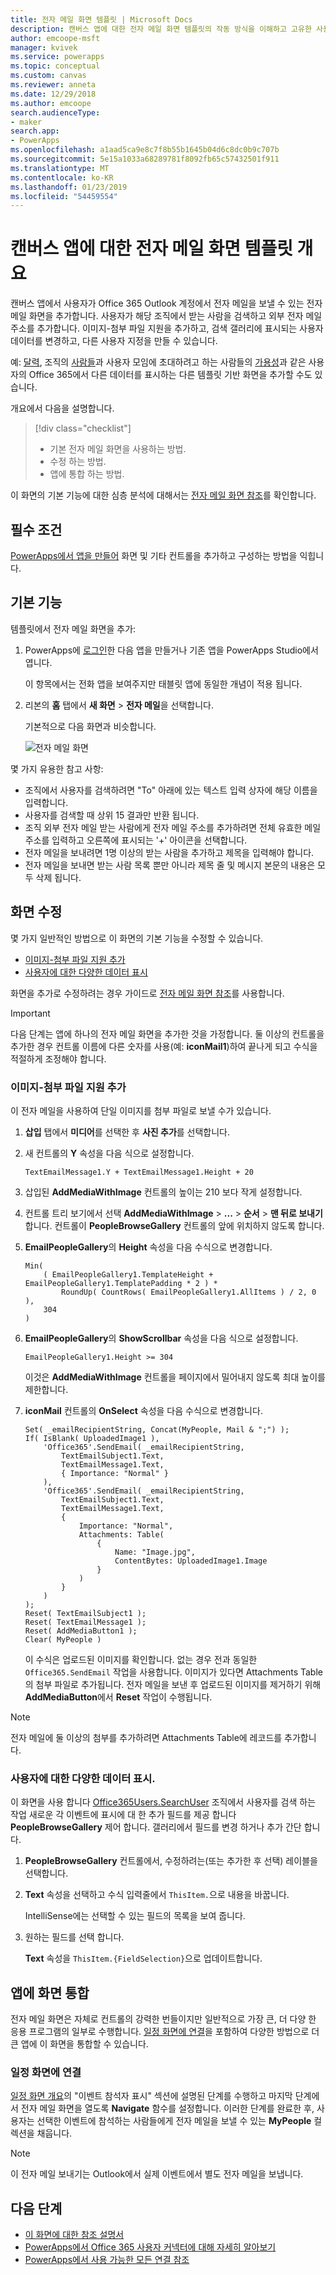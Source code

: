 ```yaml
---
title: 전자 메일 화면 템플릿 | Microsoft Docs
description: 캔버스 앱에 대한 전자 메일 화면 템플릿의 작동 방식을 이해하고 고유한 사용 사례에 대한 화면 확장
author: emcoope-msft
manager: kvivek
ms.service: powerapps
ms.topic: conceptual
ms.custom: canvas
ms.reviewer: anneta
ms.date: 12/29/2018
ms.author: emcoope
search.audienceType:
- maker
search.app:
- PowerApps
ms.openlocfilehash: a1aad5ca9e8c7f8b55b1645b04d6c8dc0b9c707b
ms.sourcegitcommit: 5e15a1033a68289781f8092fb65c57432501f911
ms.translationtype: MT
ms.contentlocale: ko-KR
ms.lasthandoff: 01/23/2019
ms.locfileid: "54459554"
---
```

# <a name="overview-of-the-email-screen-template-for-canvas-apps"></a>캔버스 앱에 대한 전자 메일 화면 템플릿 개요

캔버스 앱에서 사용자가 Office 365 Outlook 계정에서 전자 메일을 보낼 수 있는 전자 메일 화면을 추가합니다. 사용자가 해당 조직에서 받는 사람을 검색하고 외부 전자 메일 주소를 추가합니다. 이미지-첨부 파일 지원을 추가하고, 검색 갤러리에 표시되는 사용자 데이터를 변경하고, 다른 사용자 지정을 만들 수 있습니다.

예: [달력](calendar-screen-overview.md), 조직의 [사람들](people-screen-overview.md)과 사용자 모임에 초대하려고 하는 사람들의 [가용성](meeting-screen-overview.md)과 같은 사용자의 Office 365에서 다른 데이터를 표시하는 다른 템플릿 기반 화면을 추가할 수도 있습니다.

개요에서 다음을 설명합니다.
> [!div class="checklist"]
> * 기본 전자 메일 화면을 사용하는 방법.
> * 수정 하는 방법.
> * 앱에 통합 하는 방법.

이 화면의 기본 기능에 대한 심층 분석에 대해서는 [전자 메일 화면 참조](email-screen-reference.md)를 확인합니다.

## <a name="prerequisite"></a>필수 조건

[PowerApps에서 앱을 만들어](../data-platform-create-app-scratch.md) 화면 및 기타 컨트롤을 추가하고 구성하는 방법을 익힙니다.

## <a name="default-functionality"></a>기본 기능

템플릿에서 전자 메일 화면을 추가:

1. PowerApps에 [로그인](http://web.powerapps.com?utm_source=padocs&utm_medium=linkinadoc&utm_campaign=referralsfromdoc)한 다음 앱을 만들거나 기존 앱을 PowerApps Studio에서 엽니다.

    이 항목에서는 전화 앱을 보여주지만 태블릿 앱에 동일한 개념이 적용 됩니다.

1. 리본의 **홈** 탭에서 **새 화면** > **전자 메일**을 선택합니다.

    기본적으로 다음 화면과 비슷합니다.

    ![전자 메일 화면](media/email-screen/email-screen-full.png)

몇 가지 유용한 참고 사항:

* 조직에서 사용자를 검색하려면 "To" 아래에 있는 텍스트 입력 상자에 해당 이름을 입력합니다.
* 사용자를 검색할 때 상위 15 결과만 반환 됩니다.
* 조직 외부 전자 메일 받는 사람에게 전자 메일 주소를 추가하려면 전체 유효한 메일 주소를 입력하고 오른쪽에 표시되는 '+' 아이콘을 선택합니다.
* 전자 메일을 보내려면 1명 이상의 받는 사람을 추가하고 제목을 입력해야 합니다.
* 전자 메일을 보내면 받는 사람 목록 뿐만 아니라 제목 줄 및 메시지 본문의 내용은 모두 삭제 됩니다.

## <a name="modify-the-screen"></a>화면 수정

몇 가지 일반적인 방법으로 이 화면의 기본 기능을 수정할 수 있습니다.

* [이미지-첨부 파일 지원 추가](email-screen-overview.md#add-image-attachment-support)
* [사용자에 대한 다양한 데이터 표시](email-screen-overview.md#show-different-data-for-people)

화면을 추가로 수정하려는 경우 가이드로 [전자 메일 화면 참조](./email-screen-reference.md)를 사용합니다.

> [!IMPORTANT]
> 다음 단계는 앱에 하나의 전자 메일 화면을 추가한 것을 가정합니다. 둘 이상의 컨트롤을 추가한 경우 컨트롤 이름에 다른 숫자를 사용(예: **iconMail1**)하여 끝나게 되고 수식을 적절하게 조정해야 합니다.

### <a name="add-image-attachment-support"></a>이미지-첨부 파일 지원 추가

이 전자 메일을 사용하여 단일 이미지를 첨부 파일로 보낼 수가 있습니다.

1. **삽입** 탭에서 **미디어**를 선택한 후 **사진 추가**를 선택합니다.
1. 새 컨트롤의 **Y** 속성을 다음 식으로 설정합니다.

    `TextEmailMessage1.Y + TextEmailMessage1.Height + 20`
    
1. 삽입된 **AddMediaWithImage** 컨트롤의 높이는 210 보다 작게 설정합니다.
1. 컨트롤 트리 보기에서 선택 **AddMediaWithImage** > **...**   >  **순서** > **맨 뒤로 보내기**합니다.
   컨트롤이 **PeopleBrowseGallery** 컨트롤의 앞에 위치하지 않도록 합니다.
1. **EmailPeopleGallery**의 **Height** 속성을 다음 수식으로 변경합니다.

    ```powerapps-dot
    Min( 
        ( EmailPeopleGallery1.TemplateHeight + EmailPeopleGallery1.TemplatePadding * 2 ) *
            RoundUp( CountRows( EmailPeopleGallery1.AllItems ) / 2, 0 ), 
        304
    )
    ```

1. **EmailPeopleGallery**의 **ShowScrollbar** 속성을 다음 식으로 설정합니다.

    ```EmailPeopleGallery1.Height >= 304```
    
    이것은 **AddMediaWithImage** 컨트롤을 페이지에서 밀어내지 않도록 최대 높이를 제한합니다.
    
1. **iconMail** 컨트롤의 **OnSelect** 속성을 다음 수식으로 변경합니다.

    ```powerapps-dot
    Set( _emailRecipientString, Concat(MyPeople, Mail & ";") );
    If( IsBlank( UploadedImage1 ),
        'Office365'.SendEmail( _emailRecipientString, 
            TextEmailSubject1.Text, 
            TextEmailMessage1.Text, 
            { Importance: "Normal" }
        ),
        'Office365'.SendEmail( _emailRecipientString, 
            TextEmailSubject1.Text, 
            TextEmailMessage1.Text, 
            {
                Importance: "Normal",
                Attachments: Table(
                    {
                        Name: "Image.jpg", 
                        ContentBytes: UploadedImage1.Image
                    }
                )
            }
        )
    );
    Reset( TextEmailSubject1 );
    Reset( TextEmailMessage1 );
    Reset( AddMediaButton1 );
    Clear( MyPeople )
    ```
    
    이 수식은 업로드된 이미지를 확인합니다. 없는 경우 전과 동일한 `Office365.SendEmail` 작업을 사용합니다. 이미지가 있다면 Attachments Table의 첨부 파일로 추가됩니다.
    전자 메일을 보낸 후 업로드된 이미지를 제거하기 위해 **AddMediaButton**에서 **Reset** 작업이 수행됩니다.
> [!NOTE]
> 전자 메일에 둘 이상의 첨부를 추가하려면 Attachments Table에 레코드를 추가합니다.

### <a name="show-different-data-for-people"></a>사용자에 대한 다양한 데이터 표시.

이 화면을 사용 합니다 [Office365Users.SearchUser](https://docs.microsoft.com/connectors/office365users/#searchuser) 조직에서 사용자를 검색 하는 작업 새로운 각 이벤트에 표시에 대 한 추가 필드를 제공 합니다 **PeopleBrowseGallery** 제어 합니다. 갤러리에서 필드를 변경 하거나 추가 간단 합니다.

1. **PeopleBrowseGallery** 컨트롤에서, 수정하려는(또는 추가한 후 선택) 레이블을 선택합니다.

1. **Text** 속성을 선택하고 수식 입력줄에서 `ThisItem.`으로 내용을 바꿉니다.

    IntelliSense에는 선택할 수 있는 필드의 목록을 보여 줍니다.

1. 원하는 필드를 선택 합니다.

    **Text** 속성을 `ThisItem.{FieldSelection}`으로 업데이트합니다.

## <a name="integrate-the-screen-into-an-app"></a>앱에 화면 통합

전자 메일 화면은 자체로 컨트롤의 강력한 번들이지만 일반적으로 가장 큰, 더 다양 한 응용 프로그램의 일부로 수행합니다. [일정 화면에 연결](email-screen-overview.md#linking-to-the-calendar-screen)을 포함하여 다양한 방법으로 더 큰 앱에 이 화면을 통합할 수 있습니다.

### <a name="linking-to-the-calendar-screen"></a>일정 화면에 연결

[일정 화면 개요](./calendar-screen-overview.md#show-event-attendees)의 "이벤트 참석자 표시" 섹션에 설명된 단계를 수행하고 마지막 단계에서 전자 메일 화면을 열도록 **Navigate** 함수를 설정합니다. 이러한 단계를 완료한 후, 사용자는 선택한 이벤트에 참석하는 사람들에게 전자 메일을 보낼 수 있는 **MyPeople** 컬렉션을 채웁니다.

> [!NOTE]
> 이 전자 메일 보내기는 Outlook에서 실제 이벤트에서 별도 전자 메일을 보냅니다.

## <a name="next-steps"></a>다음 단계

* [이 화면에 대한 참조 설명서](./email-screen-reference.md)
* [PowerApps에서 Office 365 사용자 커넥터에 대해 자세히 알아보기](../connections/connection-office365-users.md)
* [PowerApps에서 사용 가능한 모든 연결 참조](../connections-list.md)
